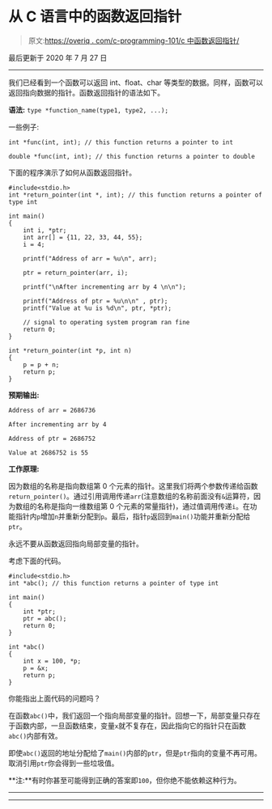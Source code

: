 # 从 C 语言中的函数返回指针

> 原文:[https://overiq . com/c-programming-101/c 中函数返回指针/](https://overiq.com/c-programming-101/returning-a-pointer-from-a-function-in-c/)

最后更新于 2020 年 7 月 27 日

* * *

我们已经看到一个函数可以返回 int、float、char 等类型的数据。同样，函数可以返回指向数据的指针。函数返回指针的语法如下。

**语法:** `type *function_name(type1, type2, ...);`

一些例子:

```
int *func(int, int); // this function returns a pointer to int

double *func(int, int); // this function returns a pointer to double

```

下面的程序演示了如何从函数返回指针。

```
#include<stdio.h>
int *return_pointer(int *, int); // this function returns a pointer of type int

int main()
{
    int i, *ptr;
    int arr[] = {11, 22, 33, 44, 55};
    i = 4;

    printf("Address of arr = %u\n", arr);

    ptr = return_pointer(arr, i);

    printf("\nAfter incrementing arr by 4 \n\n");

    printf("Address of ptr = %u\n\n" , ptr);
    printf("Value at %u is %d\n", ptr, *ptr);

    // signal to operating system program ran fine
    return 0;
}

int *return_pointer(int *p, int n)
{
    p = p + n;
    return p;
}

```

**预期输出:**

```
Address of arr = 2686736

After incrementing arr by 4

Address of ptr = 2686752

Value at 2686752 is 55

```

**工作原理:**

因为数组的名称是指向数组第 0 个元素的指针。这里我们将两个参数传递给函数`return_pointer()`。通过引用调用传递`arr`(注意数组的名称前面没有`&`运算符，因为数组的名称是指向一维数组第 0 个元素的常量指针)，通过值调用传递`i`。在功能指针内`p`增加`n`并重新分配到`p`。最后，指针`p`返回到`main()`功能并重新分配给`ptr`。

永远不要从函数返回指向局部变量的指针。

考虑下面的代码。

```
#include<stdio.h>
int *abc(); // this function returns a pointer of type int

int main()
{
    int *ptr;
    ptr = abc();
    return 0;
}

int *abc()
{
    int x = 100, *p;
    p = &x;
    return p;
}

```

你能指出上面代码的问题吗？

在函数`abc()`中，我们返回一个指向局部变量的指针。回想一下，局部变量只存在于函数内部，一旦函数结束，变量`x`就不复存在，因此指向它的指针只在函数`abc()`内部有效。

即使`abc()`返回的地址分配给了`main()`内部的`ptr`，但是`ptr`指向的变量不再可用。取消引用`ptr`你会得到一些垃圾值。

**注:**有时你甚至可能得到正确的答案即`100`，但你绝不能依赖这种行为。

* * *

* * *
